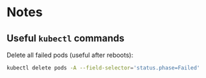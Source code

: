 # Notes

## Useful `kubectl` commands

Delete all failed pods (useful after reboots):

```bash
kubectl delete pods -A --field-selector='status.phase=Failed'
```
